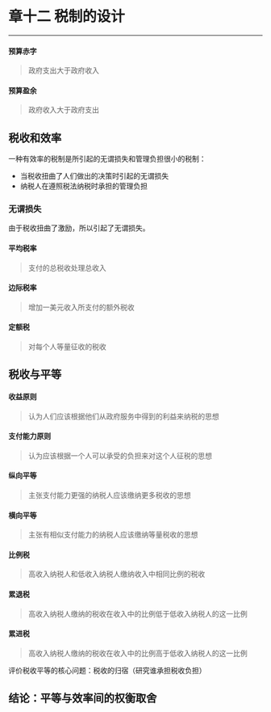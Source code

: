 # 章十二 税制的设计

---

#### 预算赤字
> 政府支出大于政府收入

#### 预算盈余
> 政府收入大于政府支出

## 税收和效率
一种有效率的税制是所引起的无谓损失和管理负担很小的税制：
- 当税收扭曲了人们做出的决策时引起的无谓损失
- 纳税人在遵照税法纳税时承担的管理负担

### 无谓损失
由于税收扭曲了激励，所以引起了无谓损失。

#### 平均税率
> 支付的总税收处理总收入

#### 边际税率
> 增加一美元收入所支付的额外税收

#### 定额税
> 对每个人等量征收的税收

## 税收与平等
#### 收益原则
> 认为人们应该根据他们从政府服务中得到的利益来纳税的思想

#### 支付能力原则
> 认为应该根据一个人可以承受的负担来对这个人征税的思想

#### 纵向平等
> 主张支付能力更强的纳税人应该缴纳更多税收的思想

#### 横向平等
> 主张有相似支付能力的纳税人应该缴纳等量税收的思想

#### 比例税
> 高收入纳税人和低收入纳税人缴纳收入中相同比例的税收

#### 累退税
> 高收入纳税人缴纳的税收在收入中的比例低于低收入纳税人的这一比例

#### 累进税
> 高收入纳税人缴纳的税收在收入中的比例高于低收入纳税人的这一比例

评价税收平等的核心问题：税收的归宿（研究谁承担税收负担）

## 结论：平等与效率间的权衡取舍
